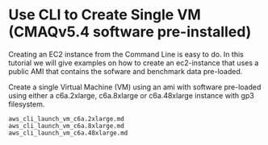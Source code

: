 # Use CLI to Create Single VM (CMAQv5.4 software pre-installed)

Creating an EC2 instance from the Command Line is easy to do. In this tutorial we will give examples on how to create an ec2-instance that uses a public AMI that contains the sofware and benchmark data pre-loaded.


Create a single Virtual Machine (VM) using an ami with software pre-loaded using either a c6a.2xlarge, c6a.8xlarge or c6a.48xlarge instance with gp3 filesystem.

```{toctree}
aws_cli_launch_vm_c6a.2xlarge.md
aws_cli_launch_vm_c6a.8xlarge.md
aws_cli_launch_vm_c6a.48xlarge.md
```
